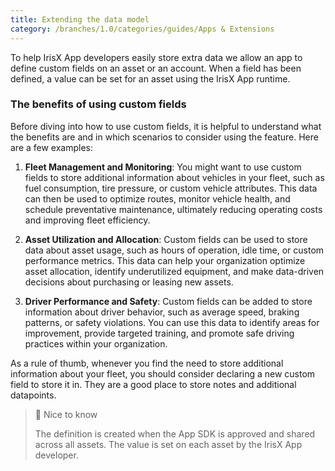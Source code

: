 ```yaml
---
title: Extending the data model
category: /branches/1.0/categories/guides/Apps & Extensions
---
```



To help IrisX App developers easily store extra data we allow an app to define custom fields on an asset or an account. When a field has been defined, a value can be set for an asset using the IrisX App runtime.


### The benefits of using custom fields
Before diving into how to use custom fields, it is helpful to understand what the benefits are and in which scenarios to consider using the feature. Here are a few examples:


 1. **Fleet Management and Monitoring**: You might want to use custom fields to store additional information about vehicles in your fleet, such as fuel consumption, tire pressure, or custom vehicle attributes. This data can then be used to optimize routes, monitor vehicle health, and schedule preventative maintenance, ultimately reducing operating costs and improving fleet efficiency.

2.  **Asset Utilization and Allocation**: Custom fields can be used to store data about asset usage, such as hours of operation, idle time, or custom performance metrics. This data can help your organization optimize asset allocation, identify underutilized equipment, and make data-driven decisions about purchasing or leasing new assets.

 3. **Driver Performance and Safety**: Custom fields can be added to store information about driver behavior, such as average speed, braking patterns, or safety violations. You can use this data to identify areas for improvement, provide targeted training, and promote safe driving practices within your organization.

As a rule of thumb, whenever you find the need to store additional information about your fleet, you should consider declaring a new custom field to store it in. They are a good place to store notes and additional datapoints.

> 📘 Nice to know
> 
> The definition is created when the App SDK is approved and shared across all assets. The value is set on each asset by the IrisX App developer.
